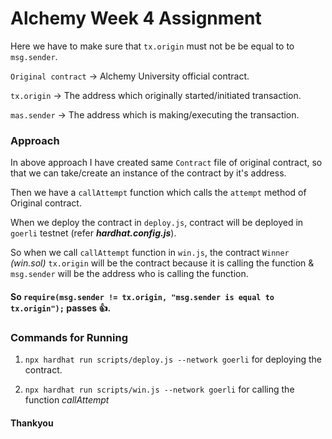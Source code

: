 
# Alchemy Week 4 Assignment

Here we have to make sure that `tx.origin` must not be be equal to to `msg.sender`.

`Original contract` -> Alchemy University official contract.

`tx.origin` -> The address which originally started/initiated transaction. 

`mas.sender` -> The address which is making/executing the transaction.

### Approach

In above approach I have created same `Contract` file of original contract, so that we can take/create an instance of the contract by it's address.

Then we have a `callAttempt` function which calls the `attempt` method of Original contract. 

When we deploy the contract in `deploy.js`, contract will be deployed in `goerli` testnet (refer ***hardhat.config.js***).

So when we call `callAttempt` function in `win.js`, the contract `Winner` *(win.sol)* `tx.origin` will be the contract because it is calling the function & `msg.sender` will be the address who is calling the function.

#### So `require(msg.sender != tx.origin, "msg.sender is equal to tx.origin");` passes 👍.

### Commands for Running 

1. `npx hardhat run scripts/deploy.js --network goerli`
    for deploying the contract.

2. `npx hardhat run scripts/win.js --network goerli` for calling the function *callAttempt*

#### Thankyou



